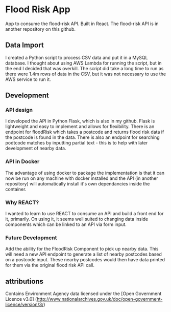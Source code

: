 # Flood Risk App
App to consume the flood-risk API. Built in React. The flood-risk API is in another repository on this github.

## Data Import
I created a Python script to process CSV data and put it in a MySQL database. I thought about using AWS Lambda for running the script, but in the end I decided that was overkill. The script did take a long time to run as there were 1.4m rows of data in the CSV, but it was not necessary to use the AWS service to run it.

## Development

### API design
I developed the API in Python Flask, which is also in my github. Flask is lightweight and easy to implement and allows for flexibility.
There is an endpoint for floodRisk which takes a postcode and returns flood risk data if the postcode is found in the data.
There is also an endpoint for searching podtcode matches by inputting partial text - this is to help with later development of nearby data.

###  API in Docker
The advantage of using docker to package the implementation is that it can now be run on any machine with docker installed and the API (in another repository) will automatically install it's own dependancies inside the container.

### Why REACT?
I wanted to learn to use REACT to consume an API and build a front end for it, primarily. On using it, it seems well suited to changing data inside components which can be linked to an API via form input.

### Future Development
Add the ability for the FloodRisk Component  to pick up nearby data. This will need a new API endpoint to generate a list of nearby postcodes based on a postcode input. These nearby postcodes would then have data printed for them via the original flood risk API call.


## attributions
Contains Environment Agency data licensed under the [Open Government Licence v3.0] (http://www.nationalarchives.gov.uk/doc/open-government-licence/version/3/)
